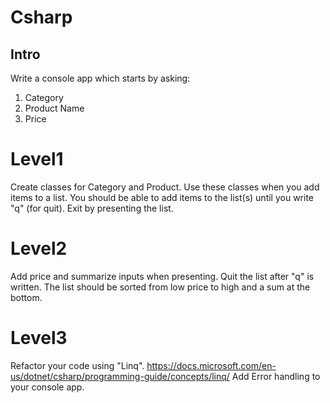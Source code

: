 # Csharp
## Intro
Write a console app which starts by asking:
1. Category
2. Product Name
3. Price

# Level1
Create classes for Category and Product. Use these classes when you add items to a list. You
should be able to add items to the list(s) until you write "q" (for quit).
Exit by presenting the list.

# Level2
Add price and summarize inputs when presenting. Quit the list after "q" is written.
The list should be sorted from low price to high and a sum at the bottom.

# Level3
Refactor your code using "Linq".
https://docs.microsoft.com/en-us/dotnet/csharp/programming-guide/concepts/linq/
Add Error handling to your console app.
 
